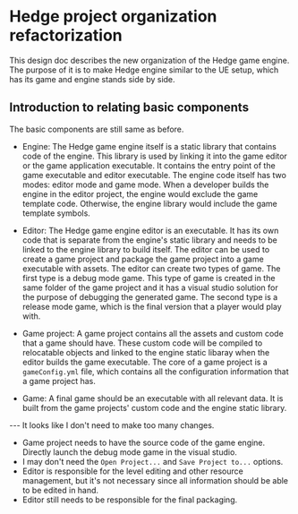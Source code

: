 # Hedge project organization refactorization

This design doc describes the new organization of the Hedge game engine. The purpose of it is to make Hedge engine similar to the UE setup, which has its game and engine stands side by side.

## Introduction to relating basic components

The basic components are still same as before.

* Engine: The Hedge game engine itself is a static library that contains code of the engine. This library is used by linking it into the game editor or the game application executable. It contains the entry point of the game executable and editor executable. The engine code itself has two modes: editor mode and game mode. When a developer builds the engine in the editor project, the engine would exclude the game template code. Otherwise, the engine library would include the game template symbols.

* Editor: The Hedge game engine editor is an executable. It has its own code that is separate from the engine's static library and needs to be linked to the engine library to build itself. The editor can be used to create a game project and package the game project into a game executable with assets. The editor can create two types of game. The first type is a debug mode game. This type of game is created in the same folder of the game project and it has a visual studio solution for the purpose of debugging the generated game. The second type is a release mode game, which is the final version that a player would play with.

* Game project: A game project contains all the assets and custom code that a game should have. These custom code will be compiled to relocatable objects and linked to the engine static libaray when the editor builds the game executable. The core of a game project is a `gameConfig.yml` file, which contains all the configuration information that a game project has.

* Game: A final game should be an executable with all relevant data. It is built from the game projects' custom code and the engine static library.

--- It looks like I don't need to make too many changes.
* Game project needs to have the source code of the game engine. Directly launch the debug mode game in the visual studio.
* I may don't need the `Open Project...` and `Save Project to...` options.
* Editor is responsible for the level editing and other resource management, but it's not necessary since all information should be able to be edited in hand.
* Editor still needs to be responsible for the final packaging.
